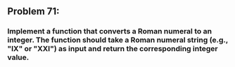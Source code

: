 ## Problem 71:

### Implement a function that converts a Roman numeral to an integer. The function should take a Roman numeral string (e.g., "IX" or "XXI") as input and return the corresponding integer value.